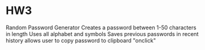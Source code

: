 # HW3
Random Password Generator
Creates a password between 1-50 characters in length
Uses all alphabet and symbols
Saves previous passwords in recent history
allows user to copy password to clipboard "onclick"
